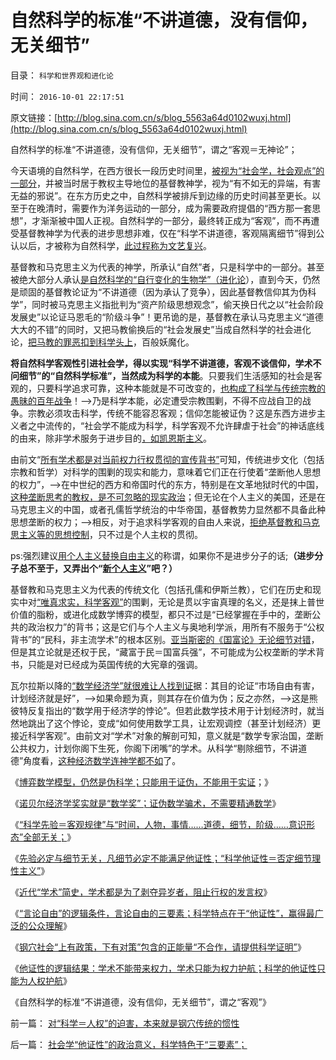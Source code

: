 # 自然科学的标准“不讲道德，没有信仰，无关细节”

目录： `科学和世界观和进化论` 

时间： `2016-10-01 22:17:51` 

原文链接：[http://blog.sina.com.cn/s/blog_5563a64d0102wuxj.html](http://blog.sina.com.cn/s/blog_5563a64d0102wuxj.html)

自然科学的标准“不讲道德，没有信仰，无关细节”，谓之“客观＝无神论”；

今天语境的自然科学，在西方很长一段历史时间里，[被视为“社会学，社会观点”的一部分](../../../2012/10/12/亚里士多德，威廉奥卡姆，培根，笛卡儿，波普尔的承传.md)，并被当时居于教权主导地位的基督教神学，视为“有不如无的异端，有害无益的邪说”。在东方历史之中，自然科学被排斥到边缘的历史时间甚至更长。以至于在晚清时，需要作为洋务运动的一部分，成为需要政府提倡的“西方那一套思想”，才渐渐被中国人正视。自然科学的一部分，最终转正成为“客观”，而不再遭受基督教神学为代表的进步思想非难，仅在“科学不讲道德，客观隔离细节”得到公认以后，才被称为自然科学，[此过程称为文艺复兴](../../../2012/4/10/基督教主宰欧洲是民主消失的一千年.md)。

基督教和马克思主义为代表的神学，所承认“自然”者，只是科学中的一部分。甚至被绝大部分人承认[是自然科学的“自行变化的生物学”（进化论](../../../2011/12/21/达尔文进化论（诞生／被攻击）的社会背景.md)），直到今天，仍然是顽固的基督教论证为“不讲道德（因为承认了竞争），因此基督教信仰其为伪科学”，同时被马克思主义指批判为“资产阶级思想观念”，偷天换日代之以“社会阶段发展史”以论证马恩毛的“阶级斗争”！更吊诡的是，基督教在承认马克思主义“道德大大的不错”的同时，又把马教偷换后的“社会发展史”当成自然科学的社会进化论，[把马教的罪恶扣到科学头上](../../../2012/3/10/那些最狂热主张达尔文主义的人.md)，百般妖魔化。

**将自然科学客观性引进社会学，得以实现“科学不讲道德，客观不谈信仰，学术不问细节”的“自然科学标准”，当然成为科学的本能**。只要我们生活感知的社会是客观的，只要科学追求可靠，这种本能就是不可改变的，[也构成了科学与传统宗教的愚昧的百年战争](../../../2010/2/2/炮轰进化论.md)！——>乃是科学本能，必定遭受宗教围剿，不得不应战自卫的战争。宗教必须攻击科学，传统不能容忍客观；信仰怎能被证伪？这是东西方进步主义者之中流传的，“社会学不能成为科学，科学客观不允许肆虐于社会”的神话底线的由来，除非学术服务于进步目的[，如凯恩斯主义](../../../2013/4/6/凯恩斯主义已经成为国际性特殊利益集团.md)。

由前文“[所有学术都是对当前权力行权贯彻的宣传背书”](../../../2016/9/30/学术不能带来权力，学术只能为权力护航；.md)可知，传统进步文化（包括宗教和哲学）对科学的围剿的现实和能力，意味着它们正在行使着“垄断他人思想的权力”，——>在中世纪的西方和帝国时代的东方，特别是在文革地狱时代的中国，[这种垄断思考的教权，是不可忽略的现实政治](../../../2010/11/19/统一思想战乱多；只有信仰才能抹煞人性.md)；但无论在个人主义的美国，还是在马克思主义的中国，或者孔儒哲学统治的中华帝国，基督教势力显然都不具备此种思想垄断的权力；——>相反，对于追求科学客观的自由人来说，[拒绝基督教和马克思主义等的思想控制](../../../2009/11/27/有侵犯人权的哲学，没有不信“人权”的“信仰”.md)，只不过是个人主权的贯彻。

ps:强烈建议[用个人主义替换自由主义](../../../2011/2/19/交换创造价值的自由和《通往奴役之路》.md)的称谓，如果你不是进步分子的话;**（进步分子总不至于，又弄出个“[新个人主义](../../../2014/12/27/南美洲独立是意识形态的煽动，新自由主义的华盛顿共识和变异.md)”吧？）**

基督教和马克思主义为代表的传统文化（包括孔儒和伊斯兰教），它们在历史和现实中对[“唯真求实，科学客观”](../../../2009/6/19/科学认知是唯心信仰和唯物主义共存条件.md)的围剿，无论是贯以宇宙真理的名义，还是抹上普世价值的脂粉，或进化成数学博弈的模型，都只不过是“已经掌握在手中的，垄断公共的政治权力”的背书；这是它们与个人主义与奥地利学派，用所有不服务于“公权背书”的“民科，非主流学术”的根本区别。[亚当斯密的《国富论》无论细节对错](../../../2012/6/23/《国富论》的真正观点和马克思主义的根本错误.md)，但是其立论就是还权于民，“藏富于民＝国富兵强”，不可能成为公权垄断的学术背书，只能是对已经成为英国传统的大宪章的强调。

瓦尔拉斯以降的[“数学经济学”就很难让人找到证](../../../2016/9/24/诺贝尔经济学奖，其实就是“诺贝尔数学奖，应用数学奖”；.md)据：其目的论证“市场自由有害，计划经济就是好”，——>如果命题为真，则其存在价值为伪；反之亦然，——>这是熊彼特反复指出的“数学用于经济学的悖论”。但若此数学技术用于计划经济时，就当然地跳出了这个悖论，变成“如何使用数学工具，让宏观调控（甚至计划经济）更接近科学客观”。由前文对“学术”对象的解剖可知，意义就是“数学专家治国，垄断公共权力，计划你阁下生死，你阁下闭嘴”的学术。从科学“剔除细节，不讲道德”角度看，[这种经济数学连神学都不如](../../../2009/10/21/人，鬼.md)了。

《[博弈数学模型，仍然是伪科学；只能用于证伪，不能用于实证](../../../2016/9/23/博弈数学模型，仍然是伪科学；.md)；》

《[诺贝尔经济学奖实就是“数学奖”；证伪数学骗术，不需要精通数学](../../../2016/9/24/诺贝尔经济学奖，其实就是“诺贝尔数学奖，应用数学奖”；.md)》

《[“科学先验＝客观规律”与“时间，人物，事情……道德，细节，阶级……意识形态”全部无关；](../../../2016/9/25/为什么“科学先验”“能知过去与末来”和“真实的现代”？.md)》

《[先验必定与细节无关，凡细节必定不能满足他证性；“科学他证性＝否定细节理性主义”](../../../2016/9/26/先验必定与细节无关，凡细节必定不能满足他证性；.md)》

《[近代“学术”简史，学术都是为了剥夺异岁者，阻止行权的发言权](../../../2016/9/27/近代“学术”简史，“学术存在”的唯一意义.md)》

《[“言论自由”的逻辑条件，言论自由的三要素；科学特点在于“他证性”，赢得最广泛的公众理解](../../../2016/9/28/“言论自由”的逻辑条件，学术自由的三大法则.md)》

《[钢穴社会“上有政策，下有对策”包含的正能量“不合作，请提供科学证明”](../../../2016/9/29/社会学“他证性”的政治意义，科学特色于“三要素”；.md)》

《[他证性的逻辑结果：学术不能带来权力，学术只能为权力护航；科学的他证性只能为人权护航](../../../2016/9/30/学术不能带来权力，学术只能为权力护航；.md)》

《自然科学的标准“不讲道德，没有信仰，无关细节”，谓之“客观”》

前一篇： [对“科学＝人权”的迫害，本来就是钢穴传统的惯性](../../../2016/10/4/对“科学＝人权”的迫害，本来就是钢穴传统的惯性.md)

后一篇： [社会学“他证性”的政治意义，科学特色于“三要素”；](../../../2016/9/29/社会学“他证性”的政治意义，科学特色于“三要素”；.md)

